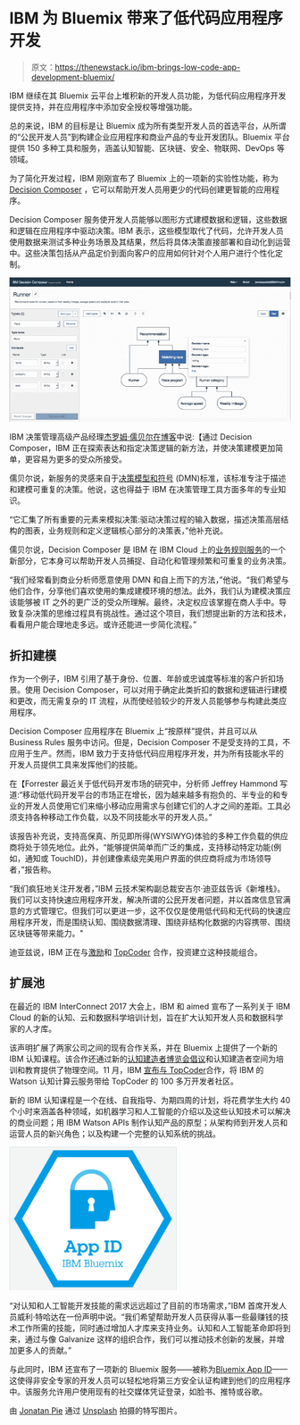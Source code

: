 # IBM 为 Bluemix 带来了低代码应用程序开发

> 原文：<https://thenewstack.io/ibm-brings-low-code-app-development-bluemix/>

IBM 继续在其 Bluemix 云平台上堆积新的开发人员功能，为低代码应用程序开发提供支持，并在应用程序中添加安全授权等增强功能。

总的来说，IBM 的目标是让 Bluemix 成为所有类型开发人员的首选平台，从所谓的“公民开发人员”到构建企业应用程序和商业产品的专业开发团队。Bluemix 平台提供 150 多种工具和服务，涵盖认知智能、区块链、安全、物联网、DevOps 等领域。

为了简化开发过程，IBM 刚刚宣布了 Bluemix 上的一项新的实验性功能，称为 [Decision Composer](https://developer.ibm.com/dwblog/2017/ibm-launches-decision-composer-bluemix/) ，它可以帮助开发人员用更少的代码创建更智能的应用程序。

Decision Composer 服务使开发人员能够以图形方式建模数据和逻辑，这些数据和逻辑在应用程序中驱动决策。IBM 表示，这些模型取代了代码，允许开发人员使用数据来测试多种业务场景及其结果，然后将具体决策直接部署和自动化到运营中。这些决策包括从产品定价到面向客户的应用如何针对个人用户进行个性化定制。

![](img/b7cc3602e64f61089e1e6c401d0820f8.png)

IBM 决策管理高级产品经理[杰罗姆·儒贝尔在](https://www.linkedin.com/in/j%C3%A9r%C3%B4me-joubert-6474364/)[博客](https://www.ibm.com/blogs/bluemix/2017/03/business-rules-service-introduces-decision-composer/)中说:【通过 Decision Composer，IBM 正在探索表达和指定决策逻辑的新方法，并使决策建模更加简单，更容易为更多的受众所接受。

儒贝尔说，新服务的灵感来自于[决策模型和符号](http://www.omg.org/spec/DMN/) (DMN)标准，该标准专注于描述和建模可重复的决策。他说，这也得益于 IBM 在决策管理工具方面多年的专业知识。

“它汇集了所有重要的元素来模拟决策:驱动决策过程的输入数据，描述决策高层结构的图表，业务规则和定义逻辑核心部分的决策表，”他补充说。

儒贝尔说，Decision Composer 是 IBM 在 IBM Cloud 上的[业务规则服务](https://console.bluemix.net/catalog/services/business-rules/)的一个新部分，它本身可以帮助开发人员捕捉、自动化和管理频繁和可重复的业务决策。

“我们经常看到商业分析师愿意使用 DMN 和自上而下的方法，”他说。“我们希望与他们合作，分享他们喜欢使用的集成建模环境的想法。此外，我们认为建模决策应该能够被 IT 之外的更广泛的受众所理解。最终，决定权应该掌握在商人手中。导致复杂决策的思维过程具有挑战性。通过这个项目，我们想提出新的方法和技术，看看用户能合理地走多远。或许还能进一步简化流程。”

## 折扣建模

作为一个例子，IBM 引用了基于身份、位置、年龄或忠诚度等标准的客户折扣场景。使用 Decision Composer，可以对用于确定此类折扣的数据和逻辑进行建模和更改，而无需复杂的 IT 流程，从而使经验较少的开发人员能够参与构建此类应用程序。

Decision Composer 应用程序在 Bluemix 上“按原样”提供，并且可以从 Business Rules 服务中访问。但是，Decision Composer 不是受支持的工具，不应用于生产。然而，IBM 致力于支持低代码应用程序开发，并为所有技能水平的开发人员提供工具来发挥他们的技能。

在【Forrester 最近关于低代码开发市场的研究中，分析师 Jeffrey Hammond 写道:“移动低代码开发平台的市场正在增长，因为越来越多有抱负的、半专业的和专业的开发人员使用它们来缩小移动应用需求与创建它们的人才之间的差距。工具必须支持各种移动工作负载，以及不同技能水平的开发人员。”

该报告补充说，支持高保真、所见即所得(WYSIWYG)体验的多种工作负载的供应商将处于领先地位。此外，“能够提供简单而广泛的集成，支持移动特定功能(例如，通知或 TouchID)，并创建像素级完美用户界面的供应商将成为市场领导者，”报告称。

“我们疯狂地关注开发者，”IBM 云技术架构副总裁安吉尔·迪亚兹告诉《新堆栈》。我们可以支持快速应用程序开发，解决所谓的公民开发者问题，并以首席信息官满意的方式管理它。但我们可以更进一步，这不仅仅是使用低代码和无代码的快速应用程序开发，而是围绕认知、围绕数据清理、围绕非结构化数据的内容携带、围绕区块链等带来能力。"

迪亚兹说，IBM 正在与[激励](http://www.galvanize.com/)和 [TopCoder](https://www.topcoder.com/) 合作，投资建立这种技能组合。

## 扩展池

在最近的 IBM InterConnect 2017 大会上，IBM 和 aimed 宣布了一系列关于 IBM Cloud 的新的认知、云和数据科学培训计划，旨在扩大认知开发人员和数据科学家的人才库。

该声明扩展了两家公司之间的现有合作关系，并在 Bluemix 上提供了一个新的 IBM 认知课程。该合作还通过新的[认知建造者博览会倡议](https://developer.ibm.com/dwblog/interconnect-2017/)和认知建造者空间为培训和教育提供了物理空间。11 月，IBM [宣布与 TopCoder](https://www.topcoder.com/blog/topcoder-and-ibm-partner-to-bring-watson-to-the-topcoder-community/)合作，将 IBM 的 Watson 认知计算云服务带给 TopCoder 的 100 多万开发者社区。

新的 IBM 认知课程是一个在线、自我指导、为期四周的计划，将花费学生大约 40 个小时来涵盖各种领域，如机器学习和人工智能的介绍以及这些认知技术可以解决的商业问题；用 IBM Watson APIs 制作认知产品的原型；从架构师到开发人员和运营人员的新兴角色；以及构建一个完整的认知系统的挑战。

![](img/f578853b803ee4ccc99887b8927d129d.png)

“对认知和人工智能开发技能的需求远远超过了目前的市场需求，”IBM 首席开发人员威利·特哈达在一份声明中说。“我们希望帮助开发人员获得从事一些最赚钱的技术工作所需的技能，同时通过增加人才库来支持业务。认知和人工智能革命即将到来，通过与像 Galvanize 这样的组织合作，我们可以推动技术创新的发展，并增加更多人的贡献。”

与此同时，IBM 还宣布了一项新的 Bluemix 服务——被称为[Bluemix App ID](https://www.ibm.com/blogs/bluemix/2017/03/introducing-ibm-bluemix-app-id-authentication-profiles-service-app-developers/)——这使得非安全专家的开发人员可以轻松地将第三方安全认证构建到他们的应用程序中。该服务允许用户使用现有的社交媒体凭证登录，如脸书、推特或谷歌。

由 [Jonatan Pie](https://unsplash.com/@r3dmax) 通过 [Unsplash](https://unsplash.com/?photo=3l3RwQdHRHg) 拍摄的特写图片。

<svg xmlns:xlink="http://www.w3.org/1999/xlink" viewBox="0 0 68 31" version="1.1"><title>Group</title> <desc>Created with Sketch.</desc></svg>